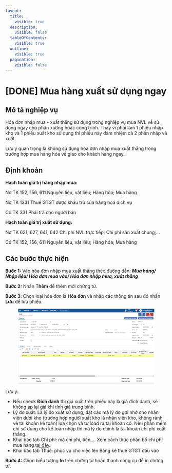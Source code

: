 ```yaml
---
layout:
  title:
    visible: true
  description:
    visible: false
  tableOfContents:
    visible: true
  outline:
    visible: true
  pagination:
    visible: false
---
```


# \[DONE] Mua hàng xuất sử dụng ngay

## Mô tả nghiệp vụ

Hóa đơn nhập mua - xuất thẳng sử dụng trong nghiệp vụ mua NVL về sử dụng ngay cho phân xưởng hoặc công trình. Thay vì phải làm 1 phiếu nhập kho và 1 phiếu xuất kho sử dụng thì phiếu này đảm nhiệm cả 2 phần nhập và xuất.

Lưu ý quan trọng là không sử dụng hóa đơn nhập mua xuất thẳng trong trường hợp mua hàng hóa về giao cho khách hàng ngay.

## **Định khoản**

**Hạch toán giá trị hàng nhập mua:**&#x20;

Nợ TK 152, 156, 611 Nguyên liệu, vật liệu; Hàng hóa; Mua hàng&#x20;

Nợ TK 1331 Thuế GTGT được khấu trừ của hàng hoá dịch vụ&#x20;

Có TK 331  Phải trả cho người bán

**Hạch toán giá trị xuất sử dụng:**&#x20;

Nợ TK 621, 627, 641, 642 Chi phí NVL trực tiếp; Chi phí sản xuất chung;…&#x20;

Có TK 152, 156, 611 Nguyên liệu, vật liệu; Hàng hóa; Mua hàng

## **Các bước thực hiện**

**Bước 1:** Vào hóa đơn nhập mua xuất thẳng theo đường dẫn: _**Mua hàng/ Nhập liệu/ Hóa đơn mua vào/ Hóa đơn nhập mua, xuất thẳng**_

**Bước 2:** Nhấn T**hêm** để thêm mới chứng từ.

**Bước 3**: Chọn loại hóa đơn là **Hóa đơn** và nhập các thông tin sau đó nhấn **Lưu** để lưu phiếu.

<figure><img src="../../.gitbook/assets/Hóa đơn nhập mua xuất thẳng.png" alt=""><figcaption></figcaption></figure>

Lưu ý:

* Nếu check **Đích danh** thì giá xuất trên phiếu này là giá đích danh, sẽ không áp lại giá khi tính giá trung bình.
* Lý do xuất: Là lý do xuất sử dụng, đặt các mã lý do gợi nhớ cho nhân viên dưới kho (trường hợp người xuất kho là nhân viên kho, không rành về tài khoản kế toán) lựa chọn và tự load ra tài khoản có. Nếu phần mềm chỉ sử dụng cho kế toán nhập thì mã lý do chính là tài khoản chi phí xuất thẳng.&#x20;
* Khai báo tab Chi phí: mã chi phí, tiền,… Xem cách thức phân bổ chi phí mua hàng t[ại đây](cach-thiet-lap-tieu-thuc-phan-bo-chi-phi-va-huong-dan-phan-bo-chi-phi-mua-hang.md).
* Khai báo tab Thuế: phục vụ cho việc lên Bảng kê thuế GTGT đầu vào

**Bước 4:** Chọn biểu tượng **In** trên chứng từ hoặc thanh công cụ để in chứng từ.
